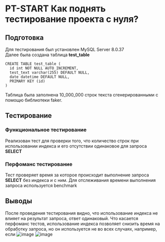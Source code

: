 # PT-START Как поднять тестирование проекта с нуля?
## Подготовка
Для тестирования был установлен MySQL Server 8.0.37 <br>
Далее была создана таблица **test_table** <br> 
```
CREATE TABLE test_table (
  id int NOT NULL AUTO_INCREMENT,
  test_text varchar(255) DEFAULT NULL,
  date datetime DEFAULT NULL,
  PRIMARY KEY (id)
)
```
Таблица была заполнена 10_000_000 строк текста сгенерированными с помощю библиотеки faker.
## Тестирование
### Функциональное тестирование
Реализован тест для проверки того, что количество строк при использовании индекса и его отсутствии одинаковое для запроса **SELECT**
### Перфоманс тестирование
Тест проверяет время за которое происходит выполнение запроса **SELECT** без индекса и с ним. Для отслеживания времени выполнения запроса используется benchmark
## Выводы
После проведения тестирования видно, что использование индекса не влияет на результат запроса, ответ одинаковый. Что касается перфоманс тестов, использование индекса позволяет снизить время на обработку запроса, но он используется не во всех случаях, например, если 
![image](https://github.com/Sosea1/QA_DataBase/assets/93034280/919b6fde-5ffc-48b3-81ab-2128b5f8cd9c)
![image](https://github.com/Sosea1/QA_DataBase/assets/93034280/f2d19f46-270f-48c9-a127-253e25e975d5)

